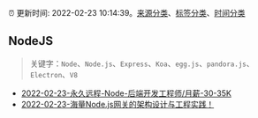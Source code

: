 :alarm_clock: 更新时间: 2022-02-23 10:14:39。[来源分类](../README.md)、[标签分类](../TAGS.md)、[时间分类](../TIMELINE.md)

## NodeJS


> 关键字：`Node`、`Node.js`、`Express`、`Koa`、`egg.js`、`pandora.js`、`Electron`、`V8`



- [2022-02-23-永久远程-Node-后端开发工程师/月薪-30-35K](https://www.v2ex.com/t/835990) 
- [2022-02-23-海量Node.js网关的架构设计与工程实践！](https://toutiao.io/k/xfbz3fp) 